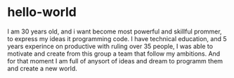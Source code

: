 # hello-world
I am 30 years old, and i want become most powerful and skillful prommer, to express my ideas it programming code. I have technical education, and 5 years experince on productive with ruling over 35 people, I was able to motivate and create from this group a team that follow my ambitions. And for that moment I am full of anysort of ideas and dream to programm them and create a new world.
